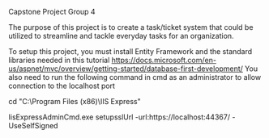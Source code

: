 Capstone Project Group 4

The purpose of this project is to create a task/ticket system that could be utilized to streamline and tackle everyday tasks for an organization.

To setup this project, you must install Entity Framework and the standard libraries needed in this tutorial https://docs.microsoft.com/en-us/aspnet/mvc/overview/getting-started/database-first-development/
You also need to run the following command in cmd as an administrator to allow connection to the localhost port

cd "C:\Program Files (x86)\IIS Express"

IisExpressAdminCmd.exe setupsslUrl -url:https://localhost:44367/ -UseSelfSigned